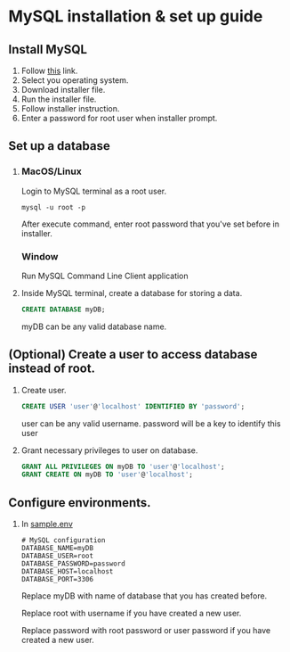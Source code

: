 # MySQL installation & set up guide

## Install MySQL
1. Follow [this](https://dev.mysql.com/downloads/mysql/) link.
2. Select you operating system.
3. Download installer file.
4. Run the installer file.
5. Follow installer instruction.
6. Enter a password for root user when installer prompt.

## Set up a database
1. ### **MacOS/Linux**

    Login to MySQL terminal as a root user.

    ```
    mysql -u root -p
    ```

    After execute command, enter root password that you've set before in installer. 


    ### **Window**

    Run MySQL Command Line Client application


2. Inside MySQL terminal, create a database for storing a data.

    ```sql
    CREATE DATABASE myDB;
    ```

    myDB can be any valid database name.

## (Optional) Create a user to access database instead of root.
1. Create user.

    ```sql
    CREATE USER 'user'@'localhost' IDENTIFIED BY 'password';
    ```

    user can be any valid username. password will be a key to identify this user

2. Grant necessary privileges to user on database.

    ```sql
    GRANT ALL PRIVILEGES ON myDB TO 'user'@'localhost';
    GRANT CREATE ON myDB TO 'user'@'localhost';
    ```

## Configure environments.
1. In [sample.env](./sample.env)
    ```
    # MySQL configuration
    DATABASE_NAME=myDB
    DATABASE_USER=root
    DATABASE_PASSWORD=password
    DATABASE_HOST=localhost
    DATABASE_PORT=3306
    ```
    Replace myDB with name of database that you has created before.

    Replace root with username if you have created a new user.

    Replace password with root password or user password if you have created a new user.


